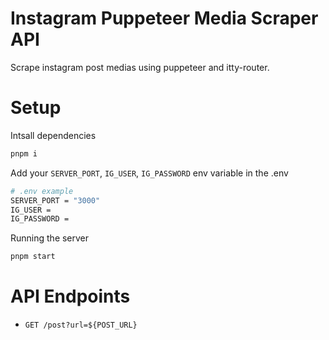 # Instagram Puppeteer Media Scraper API
Scrape instagram post medias using puppeteer and itty-router.

# Setup

Intsall dependencies
```sh
pnpm i
```

Add your `SERVER_PORT`, `IG_USER`, `IG_PASSWORD` env variable in the .env
```sh
# .env example
SERVER_PORT = "3000"
IG_USER =
IG_PASSWORD =
```

Running the server
```sh
pnpm start
```

# API Endpoints
- `GET /post?url=${POST_URL}`